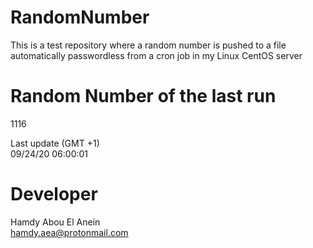 # RandomNumber    
This is a test repository where a random number is pushed to a file automatically passwordless from a cron job in my Linux CentOS server    
# Random Number of the last run   
1116
      
Last update (GMT +1)    
09/24/20 06:00:01
# Developer    
Hamdy Abou El Anein   
hamdy.aea@protonmail.com
